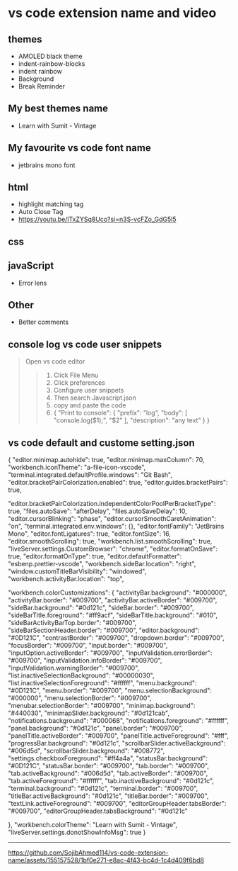 # vs code extension name and video
## themes
- AMOLED black theme
- indent-rainbow-blocks
- indent rainbow
- Background
- Break Reminder
## My best themes name
- Learn with Sumit - Vintage
## My favourite vs code font name
- jetbrains mono font
## html
- highlight matching tag
- Auto Close Tag
- https://youtu.be/lTxZYSq8Uco?si=n3S-vcFZo_GdG5l5
## css
## javaScript
- Error lens
## Other
- Better comments
## console log vs code user snippets
> Open vs code editor
>> 1. Click File Menu
>> 2. Click preferences
>> 3. Configure user snippets
>> 4. Then search Javascript.json
>> 5. copy and paste the code
>> 6. {
	"Print to console": {
		"prefix": "log",
		"body": [
			"console.log($1);",
			"$2"
		],
		"description": "any text"
	}
}

## vs code default and custome setting.json
{
  "editor.minimap.autohide": true,
  "editor.minimap.maxColumn": 70,
  "workbench.iconTheme": "a-file-icon-vscode",
  "terminal.integrated.defaultProfile.windows": "Git Bash",
  "editor.bracketPairColorization.enabled": true,
  "editor.guides.bracketPairs": true,

  "editor.bracketPairColorization.independentColorPoolPerBracketType": true,
  "files.autoSave": "afterDelay",
  "files.autoSaveDelay": 10,
  "editor.cursorBlinking": "phase",
  "editor.cursorSmoothCaretAnimation": "on",
  "terminal.integrated.env.windows": {},
  "editor.fontFamily": "JetBrains Mono",
  "editor.fontLigatures": true,
  "editor.fontSize": 16,
  "editor.smoothScrolling": true,
  "workbench.list.smoothScrolling": true,
  "liveServer.settings.CustomBrowser": "chrome",
  "editor.formatOnSave": true,
  "editor.formatOnType": true,
  "editor.defaultFormatter": "esbenp.prettier-vscode",
  "workbench.sideBar.location": "right",
  "window.customTitleBarVisibility": "windowed",
  "workbench.activityBar.location": "top",

  "workbench.colorCustomizations": {
    "activityBar.background": "#000000",
    "activityBar.border": "#009700",
    "activityBar.activeBorder": "#009700",
    "sideBar.background": "#0d121c",
    "sideBar.border": "#009700",
    "sideBarTitle.foreground": "#ff9acf",
    "sideBarTitle.background": "#010",
    "sideBarActivityBarTop.border": "#009700",
    "sideBarSectionHeader.border": "#009700",
    "editor.background": "#0D121C",
    "contrastBorder": "#009700",
    "dropdown.border": "#009700",
    "focusBorder": "#009700",
    "input.border": "#009700",
    "inputOption.activeBorder": "#009700",
    "inputValidation.errorBorder": "#009700",
    "inputValidation.infoBorder": "#009700",
    "inputValidation.warningBorder": "#009700",
    "list.inactiveSelectionBackground": "#00000030",
    "list.inactiveSelectionForeground": "#ffffff",
    "menu.background": "#0D121C",
    "menu.border": "#009700",
    "menu.selectionBackground": "#000000",
    "menu.selectionBorder": "#009700",
    "menubar.selectionBorder": "#009700",
    "minimap.background": "#440030",
    "minimapSlider.background": "#0d121cab",
    "notifications.background": "#000068",
    "notifications.foreground": "#ffffff",
    "panel.background": "#0d121c",
    "panel.border": "#009700",
    "panelTitle.activeBorder": "#009700",
    "panelTitle.activeForeground": "#fff",
    "progressBar.background": "#0d121c",
    "scrollbarSlider.activeBackground": "#006d5d",
    "scrollbarSlider.background": "#008772",
    "settings.checkboxForeground": "#ff4a4a",
    "statusBar.background": "#0D121C",
    "statusBar.border": "#009700",
    "tab.border": "#009700",
    "tab.activeBackground": "#006d5d",
    "tab.activeBorder": "#009700",
    "tab.activeForeground": "#ffffff",
    "tab.inactiveBackground": "#0d121c",
    "terminal.background": "#0d121c",
    "terminal.border": "#009700",
    "titleBar.activeBackground": "#0d121c",
    "titleBar.border": "#009700",
    "textLink.activeForeground": "#009700",
    "editorGroupHeader.tabsBorder": "#009700",
    "editorGroupHeader.tabsBackground": "#0d121c"

  },
  "workbench.colorTheme": "Learn with Sumit - Vintage",
  "liveServer.settings.donotShowInfoMsg": true
}






---


https://github.com/SojibAhmed114/vs-code-extension-name/assets/155157528/1bf0e271-e8ac-4f43-bc4d-1c4d409f6bd8

